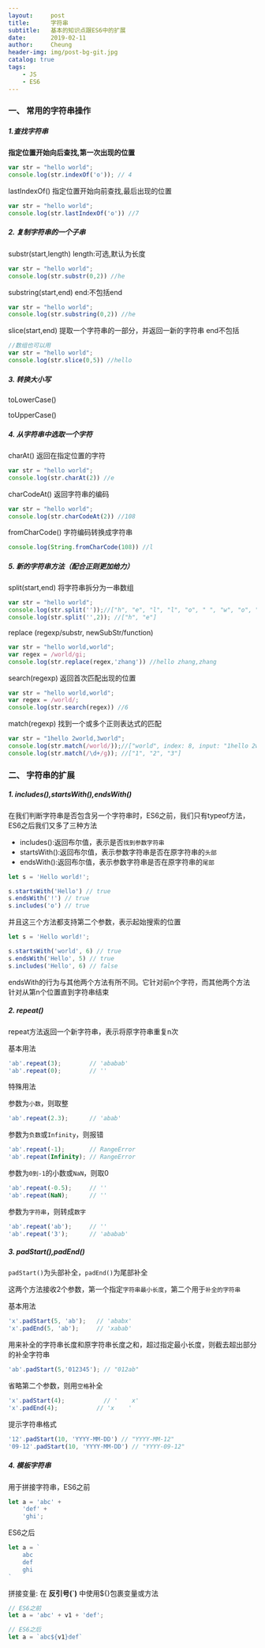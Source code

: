 ```yaml
---
layout:     post
title:      字符串
subtitle:   基本的知识点跟ES6中的扩展
date:       2019-02-11
author:     Cheung
header-img: img/post-bg-git.jpg
catalog: true
tags:
    - JS
    - ES6
---
```


### 一、 常用的字符串操作

##### 1.查找字符串

**指定位置开始向后查找,第一次出现的位置**

```js
var str = "hello world"; 
console.log(str.indexOf('o')); // 4
```

lastIndexOf()  指定位置开始向前查找,最后出现的位置

```js
var str = "hello world"; 
console.log(str.lastIndexOf('o')) //7
```

##### 2. 复制字符串的一个子串

substr(start,length) length:可选,默认为长度 


```js
var str = "hello world"; 
console.log(str.substr(0,2)) //he
```

substring(start,end) end:不包括end


```js
var str = "hello world"; 
console.log(str.substring(0,2)) //he
```

slice(start,end) 提取一个字符串的一部分，并返回一新的字符串 end不包括

```js
//数组也可以用
var str = "hello world"; 
console.log(str.slice(0,5)) //hello
```

##### 3. 转换大小写

toLowerCase()

toUpperCase()

##### 4. 从字符串中选取一个字符

charAt() 返回在指定位置的字符

```js
var str = "hello world"; 
console.log(str.charAt(2)) //e
```

charCodeAt()  返回字符串的编码

```js
var str = "hello world"; 
console.log(str.charCodeAt(2)) //108
```

fromCharCode() 字符编码转换成字符串

```js
console.log(String.fromCharCode(108)) //l
```

##### 5. 新的字符串方法（配合正则更加给力）


split(start,end) 将字符串拆分为一串数组

```js
var str = "hello world"; 
console.log(str.split(''));//["h", "e", "l", "l", "o", " ", "w", "o", "r", "l", "d"]
console.log(str.split('',2)); //["h", "e"]
```


replace (regexp/substr, newSubStr/function)

```js
var str = "hello world,world"; 
var regex = /world/gi;
console.log(str.replace(regex,'zhang')) //hello zhang,zhang
```

search(regexp) 返回首次匹配出现的位置

```js
var str = "hello world,world"; 
var regex = /world/;
console.log(str.search(regex)) //6
```

match(regexp) 找到一个或多个正则表达式的匹配

```js
var str = "1hello 2world,3world"; 
console.log(str.match(/world/));//["world", index: 8, input: "1hello 2world,3world", groups: undefined]
console.log(str.match(/\d+/g)); //["1", "2", "3"]
```


### 二、 字符串的扩展

##### 1. includes(),startsWith(),endsWith()

在我们判断字符串是否包含另一个字符串时，ES6之前，我们只有typeof方法，ES6之后我们又多了三种方法

* includes():返回布尔值，表示是否`找到参数字符串`
* startsWith():返回布尔值，表示参数字符串是否在原字符串的`头部`
* endsWith():返回布尔值，表示参数字符串是否在原字符串的`尾部`

```js
let s = 'Hello world!';

s.startsWith('Hello') // true
s.endsWith('!') // true
s.includes('o') // true
```

并且这三个方法都支持第二个参数，表示起始搜索的位置

```js
let s = 'Hello world!';

s.startsWith('world', 6) // true
s.endsWith('Hello', 5) // true
s.includes('Hello', 6) // false
```

endsWith的行为与其他两个方法有所不同。它针对前n个字符，而其他两个方法针对从第n个位置直到字符串结束

##### 2. repeat() 

repeat方法返回一个新字符串，表示将原字符串重复n次

基本用法

```js
'ab'.repeat(3);        // 'ababab'
'ab'.repeat(0);        // ''
```

特殊用法

参数为`小数`，则取整

```js
'ab'.repeat(2.3);      // 'abab'
```

参数为`负数`或`Infinity`，则报错

```js
'ab'.repeat(-1);       // RangeError
'ab'.repeat(Infinity); // RangeError
```

参数为`0到-1`的小数或`NaN`，则取0

```js
'ab'.repeat(-0.5);     // ''
'ab'.repeat(NaN);      // ''
```

参数为`字符串`，则转成`数字`

```js
'ab'.repeat('ab');     // ''
'ab'.repeat('3');      // 'ababab'
```

##### 3. padStart(),padEnd()

`padStart()`为头部补全，`padEnd()`为尾部补全

这两个方法接收2个参数，第一个指定`字符串最小长度`，第二个用于`补全的字符串`

基本用法

```js
'x'.padStart(5, 'ab');   // 'ababx'
'x'.padEnd(5, 'ab');     // 'xabab'
```

用来补全的字符串长度和原字符串长度之和，超过指定最小长度，则截去超出部分的补全字符串

```js
'ab'.padStart(5,'012345'); // "012ab"
```

省略第二个参数，则用`空格`补全

```js
'x'.padStart(4);           // '    x'
'x'.padEnd(4);           // 'x    '
```

提示字符串格式

```js
'12'.padStart(10, 'YYYY-MM-DD') // "YYYY-MM-12"
'09-12'.padStart(10, 'YYYY-MM-DD') // "YYYY-09-12"
```

##### 4. 模板字符串

用于拼接字符串，ES6之前

```js
let a = 'abc' + 
    'def' + 
    'ghi';
```

ES6之后

```js
let a = `
    abc
    def
    ghi
`
```

拼接变量: 在 **反引号(`)** 中使用${}包裹变量或方法

```js
// ES6之前
let a = 'abc' + v1 + 'def';

// ES6之后
let a = `abc${v1}def`
```
